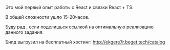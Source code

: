 Это мой первый опыт работы с React и связки React + TS.

В общей сложности ушло 15-20часов.

Буду рад , если поделишься ссылкой на оптимальную реализацию данного задания.

Билд выгрузил на бесплатный хостинг: http://ekgere7r.beget.tech/catalog
